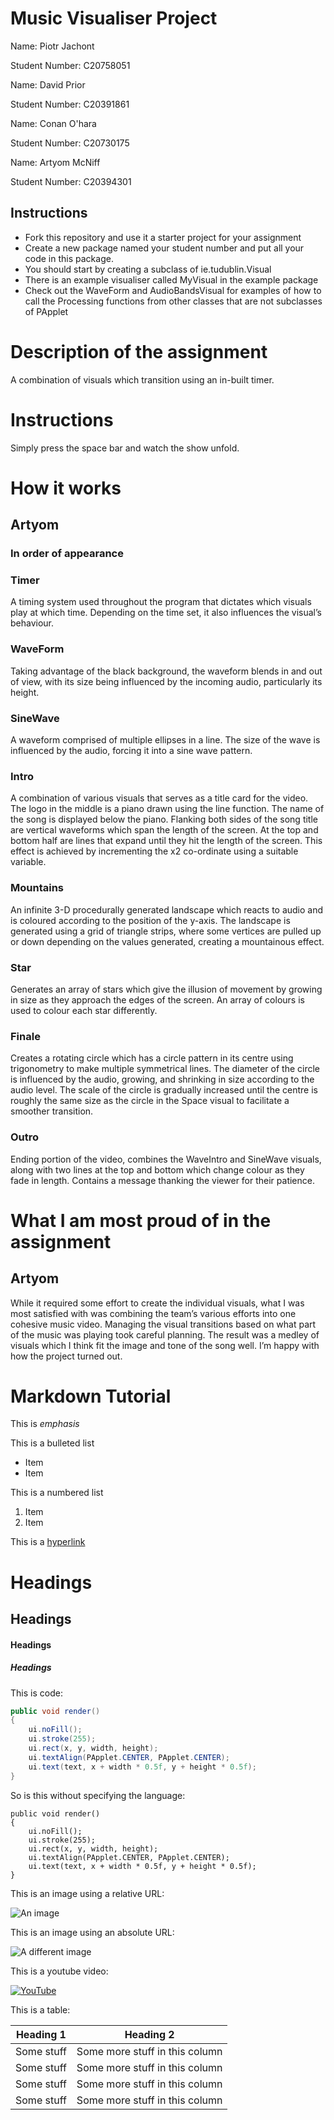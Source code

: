 # Music Visualiser Project

Name: Piotr Jachont

Student Number: C20758051

Name: David Prior

Student Number: C20391861

Name: Conan O'hara

Student Number: C20730175

Name: Artyom McNiff

Student Number: C20394301

## Instructions
- Fork this repository and use it a starter project for your assignment
- Create a new package named your student number and put all your code in this package.
- You should start by creating a subclass of ie.tudublin.Visual
- There is an example visualiser called MyVisual in the example package
- Check out the WaveForm and AudioBandsVisual for examples of how to call the Processing functions from other classes that are not subclasses of PApplet

# Description of the assignment
A combination of visuals which transition using an in-built timer. 

# Instructions
Simply press the space bar and watch the show unfold.
# How it works
## Artyom
### In order of appearance
### Timer
A timing system used throughout the program that dictates which visuals play at which time. Depending on the time set, it also influences the visual’s behaviour. 
### WaveForm
Taking advantage of the black background, the waveform blends in and out of view, with its size being influenced by the incoming audio, particularly its height.
### SineWave
A waveform comprised of multiple ellipses in a line. The size of the wave is influenced by the audio, forcing it into a sine wave pattern.
### Intro
A combination of various visuals that serves as a title card for the video. The logo in the middle is a piano drawn using the line function.  The name of the song is displayed below the piano. Flanking both sides of the song title are vertical waveforms which span the length of the screen.
At the top and bottom half are lines that expand until they hit the length of the screen. This effect is achieved by incrementing the x2 co-ordinate using a suitable variable.
### Mountains
An infinite 3-D procedurally generated landscape which reacts to audio and is coloured according to the position of the y-axis. The landscape is generated using a grid of triangle strips, where some vertices are pulled up or down depending on the values generated, creating a mountainous effect.
### Star
Generates an array of stars which give the illusion of movement by growing in size as they approach the edges of the screen. An array of colours is used to colour each star differently.
### Finale
Creates a rotating circle which has a circle pattern in its centre using trigonometry to make multiple symmetrical lines. The diameter of the circle is influenced by the audio, growing, and shrinking in size according to the audio level. The scale of the circle is gradually increased until the centre is roughly the same size as the circle in the Space visual to facilitate a smoother transition. 
### Outro
Ending portion of the video, combines the WaveIntro and SineWave visuals, along with two lines at the top and bottom which change colour as they fade in length. Contains a message thanking the viewer for their patience. 

# What I am most proud of in the assignment
## Artyom
While it required some effort to create the individual visuals, what I was most satisfied with was combining the team’s various efforts into one cohesive music video. Managing the visual transitions based on what part of the music was playing took careful planning. The result was a medley of visuals which I think fit the image and tone of the song well. I’m happy with how the project turned out.

# Markdown Tutorial

This is *emphasis*

This is a bulleted list

- Item
- Item

This is a numbered list

1. Item
1. Item

This is a [hyperlink](http://bryanduggan.org)

# Headings
## Headings
#### Headings
##### Headings

This is code:

```Java
public void render()
{
	ui.noFill();
	ui.stroke(255);
	ui.rect(x, y, width, height);
	ui.textAlign(PApplet.CENTER, PApplet.CENTER);
	ui.text(text, x + width * 0.5f, y + height * 0.5f);
}
```

So is this without specifying the language:

```
public void render()
{
	ui.noFill();
	ui.stroke(255);
	ui.rect(x, y, width, height);
	ui.textAlign(PApplet.CENTER, PApplet.CENTER);
	ui.text(text, x + width * 0.5f, y + height * 0.5f);
}
```

This is an image using a relative URL:

![An image](images/p8.png)

This is an image using an absolute URL:

![A different image](https://bryanduggandotorg.files.wordpress.com/2019/02/infinite-forms-00045.png?w=595&h=&zoom=2)

This is a youtube video:

[![YouTube](http://img.youtube.com/vi/J2kHSSFA4NU/0.jpg)](https://www.youtube.com/watch?v=J2kHSSFA4NU)

This is a table:

| Heading 1 | Heading 2 |
|-----------|-----------|
|Some stuff | Some more stuff in this column |
|Some stuff | Some more stuff in this column |
|Some stuff | Some more stuff in this column |
|Some stuff | Some more stuff in this column |

